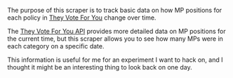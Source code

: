 The purpose of this scraper is to track basic data on
how MP positions for each policy in [They Vote For You](https://theyvoteforyou.org.au)
change over time.

The [They Vote For You API](https://theyvoteforyou.org.au/help/data#policy)
provides more detailed data on MP positions for the current time,
but this scraper allows you to see how many MPs were in each category on a specific date.

This information is useful for me for an experiment I want to hack on,
and I thought it might be an interesting thing to look back on one day.
